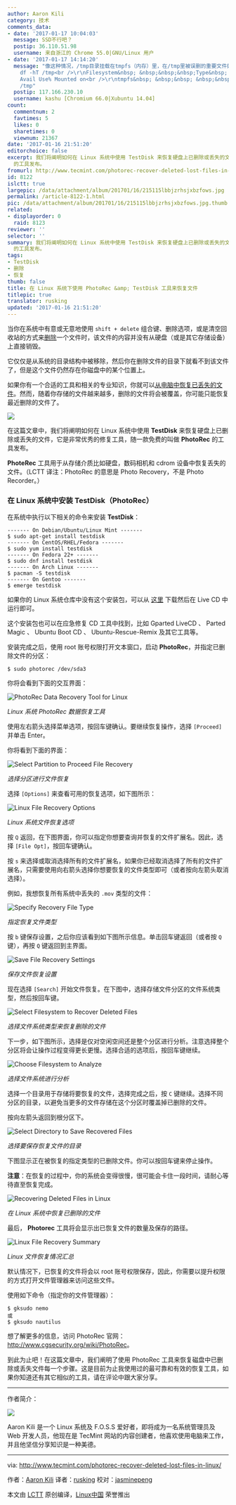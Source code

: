 ```yaml
---
author: Aaron Kili
category: 技术
comments_data:
- date: '2017-01-17 10:04:03'
  message: SSD不行吧？
  postip: 36.110.51.98
  username: 来自浙江的 Chrome 55.0|GNU/Linux 用户
- date: '2017-01-17 14:14:20'
  message: "像这种情况，/tmp目录挂载在tmpfs（内存）里，在/tmp里被误删的重要文件如何恢复？求教<br />\r\n<br />\r\nkashu:/tmp$
    df -hT /tmp<br />\r\nFilesystem&nbsp; &nbsp;&nbsp;&nbsp;Type&nbsp; &nbsp;Size&nbsp;&nbsp;Used
    Avail Use% Mounted on<br />\r\ntmpfs&nbsp; &nbsp;&nbsp; &nbsp;&nbsp; &nbsp; tmpfs&nbsp;&nbsp;8.8G&nbsp;&nbsp;3.2G&nbsp;&nbsp;5.6G&nbsp;&nbsp;37%
    /tmp"
  postip: 117.166.230.10
  username: kashu [Chromium 66.0|Xubuntu 14.04]
count:
  commentnum: 2
  favtimes: 5
  likes: 0
  sharetimes: 0
  viewnum: 21367
date: '2017-01-16 21:51:20'
editorchoice: false
excerpt: 我们将阐明如何在 Linux 系统中使用 TestDisk 来恢复硬盘上已删除或丢失的文件，它是非常优秀的修复工具，随一款免费的叫做 PhotoRec
  的工具发布。
fromurl: http://www.tecmint.com/photorec-recover-deleted-lost-files-in-linux/
id: 8122
islctt: true
largepic: /data/attachment/album/201701/16/215115lbbjzrhsjxbzfows.jpg
permalink: /article-8122-1.html
pic: /data/attachment/album/201701/16/215115lbbjzrhsjxbzfows.jpg.thumb.jpg
related:
- displayorder: 0
  raid: 8123
reviewer: ''
selector: ''
summary: 我们将阐明如何在 Linux 系统中使用 TestDisk 来恢复硬盘上已删除或丢失的文件，它是非常优秀的修复工具，随一款免费的叫做 PhotoRec
  的工具发布。
tags:
- TestDisk
- 删除
- 恢复
thumb: false
title: 在 Linux 系统下使用 PhotoRec &amp; TestDisk 工具来恢复文件
titlepic: true
translator: rusking
updated: '2017-01-16 21:51:20'
---
```


当你在系统中有意或无意地使用 `shift + delete` 组合键、删除选项，或是清空回收站的方式来[删除](/article-5473-1.html)一个文件时，该文件的内容并没有从硬盘（或是其它存储设备）上直接销毁。


它仅仅是从系统的目录结构中被移除，然后你在删除文件的目录下就看不到该文件了，但是这个文件仍然存在你磁盘中的某个位置上。


如果你有一个合适的工具和相关的专业知识，你就可以[从电脑中恢复已丢失的文件](/article-7974-1.html)。然而，随着你存储的文件越来越多，删除的文件将会被覆盖，你可能只能恢复最近删除的文件了。


![](/data/attachment/album/201701/16/215115lbbjzrhsjxbzfows.jpg)


在这篇文章中，我们将阐明如何在 Linux 系统中使用 **TestDisk** 来恢复硬盘上已删除或丢失的文件，它是非常优秀的修复工具，随一款免费的叫做 **PhotoRec** 的工具发布。


**PhoteRec** 工具用于从存储介质比如硬盘，数码相机和 cdrom 设备中恢复丢失的文件。（LCTT 译注：PhotoRec 的意思是 Photo Recovery，不是 Photo Recorder。）


### 在 Linux 系统中安装 TestDisk（PhotoRec）


在系统中执行以下相关的命令来安装 **TestDisk**：



```
------- On Debian/Ubuntu/Linux Mint ------- 
$ sudo apt-get install testdisk
------- On CentOS/RHEL/Fedora ------- 
$ sudo yum install testdisk
------- On Fedora 22+ ------- 
$ sudo dnf install testdisk   
------- On Arch Linux ------- 
$ pacman -S testdisk             
------- On Gentoo ------- 
$ emerge testdisk  

```

如果你的 Linux 系统仓库中没有这个安装包，可以从 [这里](http://www.cgsecurity.org/wiki/TestDisk_Download) 下载然后在 Live CD 中运行即可。


这个安装包也可以在应急修复 CD 工具中找到，比如 Gparted LiveCD 、 Parted Magic 、 Ubuntu Boot CD 、 Ubuntu-Rescue-Remix 及其它工具等。


安装完成之后，使用 root 账号权限打开文本窗口，启动 **PhotoRec**，并指定已删除文件的分区：



```
$ sudo photorec /dev/sda3

```

你将会看到下面的交互界面：


![PhotoRec Data Recovery Tool for Linux](/data/attachment/album/201701/16/215122hn7lufcoo4lofexs.png)


*Linux 系统 PhotoRec 数据恢复工具*


使用左右箭头选择菜单选项，按回车键确认。要继续恢复操作，选择 `[Proceed]` 并单击 Enter。


你将看到下面的界面：


![Select Partition to Proceed File Recovery](/data/attachment/album/201701/16/215122ifo0puub0o5uzazb.png)


*选择分区进行文件恢复*


选择 `[Options]` 来查看可用的恢复选项，如下图所示：


![Linux File Recovery Options](/data/attachment/album/201701/16/215124boucxkiv0rcqcozr.png)


*Linux 系统文件恢复选项*


按 `Q` 返回，在下图界面，你可以指定你想要查询并恢复的文件扩展名。因此，选择 `[File Opt]`，按回车键确认。


按 `s` 来选择或取消选择所有的文件扩展名，如果你已经取消选择了所有的文件扩展名，只需要使用向右箭头选择你想要恢复的文件类型即可（或者按向左箭头取消选择）。


例如，我想恢复所有系统中丢失的 `.mov` 类型的文件：


![Specify Recovery File Type](/data/attachment/album/201701/16/215125xbj0b0bjmqgvz00s.png)


*指定恢复文件类型*


按 `b` 键保存设置，之后你应该看到如下图所示信息。单击回车键返回（或者按 `Q` 键），再按 `Q` 键返回到主界面。


![Save File Recovery Settings](/data/attachment/album/201701/16/215125uiffvlb7plllvlie.png)


*保存文件恢复设置*


现在选择 `[Search]` 开始文件恢复。在下图中，选择存储文件分区的文件系统类型，然后按回车键。


![Select Filesystem to Recover Deleted Files](/data/attachment/album/201701/16/215127n9mdzj0mm09006u0.png)


*选择文件系统类型来恢复删除的文件*


下一步，如下图所示，选择是仅对空闲空间还是整个分区进行分析。注意选择整个分区将会让操作过程变得更长更慢。选择合适的选项后，按回车键继续。


![Choose Filesystem to Analyze](/data/attachment/album/201701/16/215127nie1ttinhmv6jivb.png)


*选择文件系统进行分析*


选择一个目录用于存储将要恢复的文件，选择完成之后，按 `C` 键继续。选择不同分区的目录，以避免当更多的文件存储在这个分区时覆盖掉已删除的文件。


按向左箭头返回到根分区下。


![Select Directory to Save Recovered Files](/data/attachment/album/201701/16/215129pmtfm9nznm6k8ms6.png)


*选择要保存恢复文件的目录*


下图显示正在被恢复的指定类型的已删除文件。你可以按回车键来停止操作。


**注意**：在恢复的过程中，你的系统会变得很慢，很可能会卡住一段时间，请耐心等待直至恢复完成。


![Recovering Deleted Files in Linux](/data/attachment/album/201701/16/215130lmff9qdd3dch2c7z.png)


*在 Linux 系统中恢复已删除的文件*


最后， **Photorec** 工具将会显示出已恢复文件的数量及保存的路径。


![Linux File Recovery Summary](/data/attachment/album/201701/16/215130caquld9mkmwum7mk.png)


*Linux 文件恢复情况汇总*


默认情况下，已恢复的文件将会以 root 账号权限保存，因此，你需要以提升权限的方式打开文件管理器来访问这些文件。


使用如下命令（指定你的文件管理器）：



```
$ gksudo nemo
或
$ gksudo nautilus 

```

想了解更多的信息，访问 PhotoRec 官网： <http://www.cgsecurity.org/wiki/PhotoRec>。


到此为止吧！在这篇文章中，我们阐明了使用 PhotoRec 工具来恢复磁盘中已删除或丢失文件每一个步骤。这是目前为止我使用过的最可靠和有效的恢复工具，如果你知道还有其它相似的工具，请在评论中跟大家分享。




---


作者简介：


![](/data/attachment/album/201701/16/215132hxt55xxtno77zv94.jpg)


Aaron Kili 是一个 Linux 系统及 F.O.S.S 爱好者，即将成为一名系统管理员及 Web 开发人员，他现在是 TecMint 网站的内容创建者，他喜欢使用电脑来工作，并且他坚信分享知识是一种美德。


 




---


via: <http://www.tecmint.com/photorec-recover-deleted-lost-files-in-linux/>


作者：[Aaron Kili](http://www.tecmint.com/author/aaronkili/) 译者：[rusking](https://github.com/rusking) 校对：[jasminepeng](https://github.com/jasminepeng)


本文由 [LCTT](https://github.com/LCTT/TranslateProject) 原创编译，[Linux中国](https://linux.cn/) 荣誉推出